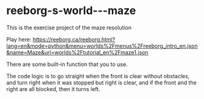# reeborg-s-world---maze
This is the exercise project of the maze resolution

Play here:
https://reeborg.ca/reeborg.html?lang=en&mode=python&menu=worlds%2Fmenus%2Freeborg_intro_en.json&name=Maze&url=worlds%2Ftutorial_en%2Fmaze1.json

There are some built-in function that you to use.

The code logic is to go straight when the front is clear without obstacles, and turn right when it was stopped but right is clear, and if the front and the right are all blocked, then it turns left.

